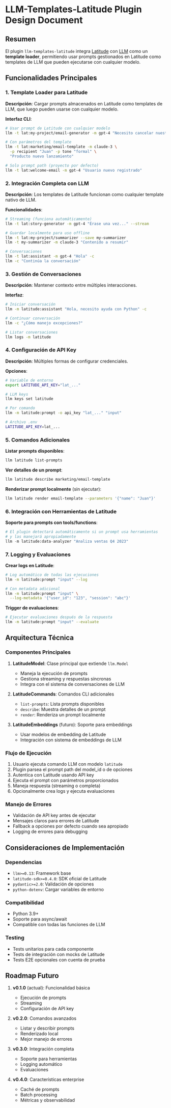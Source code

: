 # LLM-Templates-Latitude Plugin Design Document

## Resumen

El plugin `llm-templates-latitude` integra [Latitude](https://latitude.so/) con [LLM](https://llm.datasette.io/) como un **template loader**, permitiendo usar prompts gestionados en Latitude como templates de LLM que pueden ejecutarse con cualquier modelo.

## Funcionalidades Principales

### 1. Template Loader para Latitude

**Descripción**: Cargar prompts almacenados en Latitude como templates de LLM, que luego pueden usarse con cualquier modelo.

**Interfaz CLI**:
```bash
# Usar prompt de Latitude con cualquier modelo
llm -t lat:my-project/email-generator -m gpt-4 "Necesito cancelar nuestra reunión"

# Con parámetros del template
llm -t lat:marketing/email-template -m claude-3 \
  -p recipient "Juan" -p tone "formal" \
  "Producto nuevo lanzamiento"

# Solo prompt path (proyecto por defecto)
llm -t lat:welcome-email -m gpt-4 "Usuario nuevo registrado"
```

### 2. Integración Completa con LLM

**Descripción**: Los templates de Latitude funcionan como cualquier template nativo de LLM.

**Funcionalidades**:
```bash
# Streaming (funciona automáticamente)
llm -t lat:story-generator -m gpt-4 "Érase una vez..." --stream

# Guardar localmente para uso offline
llm -t lat:my-project/summarizer --save my-summarizer
llm -t my-summarizer -m claude-3 "Contenido a resumir"

# Conversaciones
llm -t lat:assistant -m gpt-4 "Hola" -c
llm -c "Continúa la conversación"
```

### 3. Gestión de Conversaciones

**Descripción**: Mantener contexto entre múltiples interacciones.

**Interfaz**:
```bash
# Iniciar conversación
llm -m latitude:assistant "Hola, necesito ayuda con Python" -c

# Continuar conversación
llm -c "¿Cómo manejo excepciones?"

# Listar conversaciones
llm logs -m latitude
```

### 4. Configuración de API Key

**Descripción**: Múltiples formas de configurar credenciales.

**Opciones**:
```bash
# Variable de entorno
export LATITUDE_API_KEY="lat_..."

# LLM keys
llm keys set latitude

# Por comando
llm -m latitude:prompt -o api_key "lat_..." "input"

# Archivo .env
LATITUDE_API_KEY=lat_...
```

### 5. Comandos Adicionales

**Listar prompts disponibles**:
```bash
llm latitude list-prompts
```

**Ver detalles de un prompt**:
```bash
llm latitude describe marketing/email-template
```

**Renderizar prompt localmente** (sin ejecutar):
```bash
llm latitude render email-template --parameters '{"name": "Juan"}'
```

### 6. Integración con Herramientas de Latitude

**Soporte para prompts con tools/functions**:
```python
# El plugin detectará automáticamente si un prompt usa herramientas
# y las manejará apropiadamente
llm -m latitude:data-analyzer "Analiza ventas Q4 2023"
```

### 7. Logging y Evaluaciones

**Crear logs en Latitude**:
```bash
# Log automático de todas las ejecuciones
llm -m latitude:prompt "input" --log

# Con metadata adicional
llm -m latitude:prompt "input" \
  --log-metadata '{"user_id": "123", "session": "abc"}'
```

**Trigger de evaluaciones**:
```bash
# Ejecutar evaluaciones después de la respuesta
llm -m latitude:prompt "input" --evaluate
```

## Arquitectura Técnica

### Componentes Principales

1. **LatitudeModel**: Clase principal que extiende `llm.Model`
   - Maneja la ejecución de prompts
   - Gestiona streaming y respuestas síncronas
   - Integra con el sistema de conversaciones de LLM

2. **LatitudeCommands**: Comandos CLI adicionales
   - `list-prompts`: Lista prompts disponibles
   - `describe`: Muestra detalles de un prompt
   - `render`: Renderiza un prompt localmente

3. **LatitudeEmbeddings** (futuro): Soporte para embeddings
   - Usar modelos de embedding de Latitude
   - Integración con sistema de embeddings de LLM

### Flujo de Ejecución

1. Usuario ejecuta comando LLM con modelo `latitude`
2. Plugin parsea el prompt path del model_id o de opciones
3. Autentica con Latitude usando API key
4. Ejecuta el prompt con parámetros proporcionados
5. Maneja respuesta (streaming o completa)
6. Opcionalmente crea logs y ejecuta evaluaciones

### Manejo de Errores

- Validación de API key antes de ejecutar
- Mensajes claros para errores de Latitude
- Fallback a opciones por defecto cuando sea apropiado
- Logging de errores para debugging

## Consideraciones de Implementación

### Dependencias
- `llm>=0.13`: Framework base
- `latitude-sdk>=0.4.0`: SDK oficial de Latitude
- `pydantic>=2.0`: Validación de opciones
- `python-dotenv`: Cargar variables de entorno

### Compatibilidad
- Python 3.9+
- Soporte para async/await
- Compatible con todas las funciones de LLM

### Testing
- Tests unitarios para cada componente
- Tests de integración con mocks de Latitude
- Tests E2E opcionales con cuenta de prueba

## Roadmap Futuro

1. **v0.1.0** (actual): Funcionalidad básica
   - Ejecución de prompts
   - Streaming
   - Configuración de API key

2. **v0.2.0**: Comandos avanzados
   - Listar y describir prompts
   - Renderizado local
   - Mejor manejo de errores

3. **v0.3.0**: Integración completa
   - Soporte para herramientas
   - Logging automático
   - Evaluaciones

4. **v0.4.0**: Características enterprise
   - Caché de prompts
   - Batch processing
   - Métricas y observabilidad
